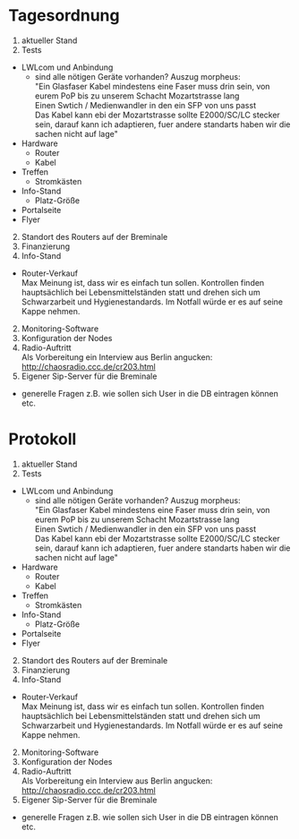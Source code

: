 # Tagesordnung
1. aktueller Stand
  1. Tests
  * LWLcom und Anbindung
     * sind alle nötigen Geräte vorhanden? Auszug morpheus:  
"Ein Glasfaser Kabel mindestens eine Faser muss drin sein, von eurem PoP bis zu unserem Schacht Mozartstrasse lang  
Einen Swtich / Medienwandler in den ein SFP von uns passt  
Das Kabel kann ebi der Mozartstrasse sollte E2000/SC/LC stecker sein, darauf kann ich adaptieren, fuer andere standarts haben wir die sachen nicht auf lage"
  * Hardware
     * Router
     * Kabel
  * Treffen
     * Stromkästen
  * Info-Stand
     * Platz-Größe
  * Portalseite
  * Flyer
2. Standort des Routers auf der Breminale
2. Finanzierung
2. Info-Stand
  * Router-Verkauf  
    Max Meinung ist, dass wir es einfach tun sollen. Kontrollen finden hauptsächlich bei Lebensmittelständen statt und drehen sich um Schwarzarbeit und Hygienestandards. Im Notfall würde er es auf seine Kappe nehmen.
2. Monitoring-Software
2. Konfiguration der Nodes
2. Radio-Auftritt  
  Als Vorbereitung ein Interview aus Berlin angucken: http://chaosradio.ccc.de/cr203.html
2. Eigener Sip-Server für die Breminale
  * generelle Fragen z.B. wie sollen sich User in die DB eintragen können etc.


# Protokoll
1. aktueller Stand
  1. Tests
  * LWLcom und Anbindung
     * sind alle nötigen Geräte vorhanden? Auszug morpheus:  
"Ein Glasfaser Kabel mindestens eine Faser muss drin sein, von eurem PoP bis zu unserem Schacht Mozartstrasse lang  
Einen Swtich / Medienwandler in den ein SFP von uns passt  
Das Kabel kann ebi der Mozartstrasse sollte E2000/SC/LC stecker sein, darauf kann ich adaptieren, fuer andere standarts haben wir die sachen nicht auf lage"
  * Hardware
     * Router
     * Kabel
  * Treffen
     * Stromkästen
  * Info-Stand
     * Platz-Größe
  * Portalseite
  * Flyer

2. Standort des Routers auf der Breminale
2. Finanzierung
2. Info-Stand
  * Router-Verkauf  
    Max Meinung ist, dass wir es einfach tun sollen. Kontrollen finden hauptsächlich bei Lebensmittelständen statt und drehen sich um Schwarzarbeit und Hygienestandards. Im Notfall würde er es auf seine Kappe nehmen.
2. Monitoring-Software
2. Konfiguration der Nodes
2. Radio-Auftritt  
  Als Vorbereitung ein Interview aus Berlin angucken: http://chaosradio.ccc.de/cr203.html
2. Eigener Sip-Server für die Breminale
  * generelle Fragen z.B. wie sollen sich User in die DB eintragen können etc.